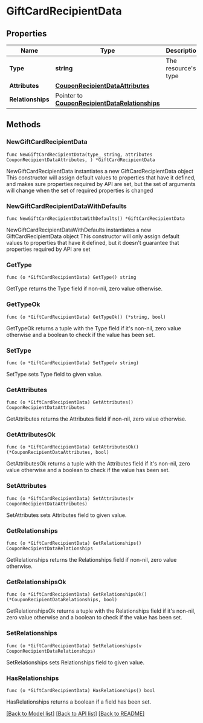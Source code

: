 # GiftCardRecipientData

## Properties

Name | Type | Description | Notes
------------ | ------------- | ------------- | -------------
**Type** | **string** | The resource&#39;s type | 
**Attributes** | [**CouponRecipientDataAttributes**](CouponRecipientDataAttributes.md) |  | 
**Relationships** | Pointer to [**CouponRecipientDataRelationships**](CouponRecipientDataRelationships.md) |  | [optional] 

## Methods

### NewGiftCardRecipientData

`func NewGiftCardRecipientData(type_ string, attributes CouponRecipientDataAttributes, ) *GiftCardRecipientData`

NewGiftCardRecipientData instantiates a new GiftCardRecipientData object
This constructor will assign default values to properties that have it defined,
and makes sure properties required by API are set, but the set of arguments
will change when the set of required properties is changed

### NewGiftCardRecipientDataWithDefaults

`func NewGiftCardRecipientDataWithDefaults() *GiftCardRecipientData`

NewGiftCardRecipientDataWithDefaults instantiates a new GiftCardRecipientData object
This constructor will only assign default values to properties that have it defined,
but it doesn't guarantee that properties required by API are set

### GetType

`func (o *GiftCardRecipientData) GetType() string`

GetType returns the Type field if non-nil, zero value otherwise.

### GetTypeOk

`func (o *GiftCardRecipientData) GetTypeOk() (*string, bool)`

GetTypeOk returns a tuple with the Type field if it's non-nil, zero value otherwise
and a boolean to check if the value has been set.

### SetType

`func (o *GiftCardRecipientData) SetType(v string)`

SetType sets Type field to given value.


### GetAttributes

`func (o *GiftCardRecipientData) GetAttributes() CouponRecipientDataAttributes`

GetAttributes returns the Attributes field if non-nil, zero value otherwise.

### GetAttributesOk

`func (o *GiftCardRecipientData) GetAttributesOk() (*CouponRecipientDataAttributes, bool)`

GetAttributesOk returns a tuple with the Attributes field if it's non-nil, zero value otherwise
and a boolean to check if the value has been set.

### SetAttributes

`func (o *GiftCardRecipientData) SetAttributes(v CouponRecipientDataAttributes)`

SetAttributes sets Attributes field to given value.


### GetRelationships

`func (o *GiftCardRecipientData) GetRelationships() CouponRecipientDataRelationships`

GetRelationships returns the Relationships field if non-nil, zero value otherwise.

### GetRelationshipsOk

`func (o *GiftCardRecipientData) GetRelationshipsOk() (*CouponRecipientDataRelationships, bool)`

GetRelationshipsOk returns a tuple with the Relationships field if it's non-nil, zero value otherwise
and a boolean to check if the value has been set.

### SetRelationships

`func (o *GiftCardRecipientData) SetRelationships(v CouponRecipientDataRelationships)`

SetRelationships sets Relationships field to given value.

### HasRelationships

`func (o *GiftCardRecipientData) HasRelationships() bool`

HasRelationships returns a boolean if a field has been set.


[[Back to Model list]](../README.md#documentation-for-models) [[Back to API list]](../README.md#documentation-for-api-endpoints) [[Back to README]](../README.md)


